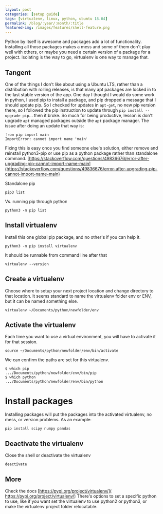 ```yaml
---
layout: post
categories: [setup guide]
tags: [virtualenv, linux, python, ubuntu 18.04]
permalink: /blog/:year/:month/:title
featured-img: /images/features/shell-feature.png
---
```


Python by itself is awesome and packages add a lot of functionality. Installing all those packages makes a mess and some of them don't play well with others, or maybe you need a certain version of a package for a project. Isolating is the way to go, virtualenv is one way to manage that.

## Tangent
One of the things I don't like about using a Ubuntu LTS, rather than a distribution with rolling releases, is that many apt packages are locked in to the last stable version of the app. One day I thought I would do some work in python, I used pip to install a package, and pip dropped a message that I should update pip. So I checked for updates in `apt-get`, no new pip version there, so I followed the pip instruction to update through `pip install --upgrade pip`... then it broke. So much for being productive, lesson is don't upgrade `apt` managed packages outside the `apt` package manager. The issue after doing an update that way is:
```shell
from pip import main
ImportError: cannot import name 'main'
```
Fixing this is easy once you find someone else's solution, either remove and reinstall python3-pip or use pip as a python package rather than standalone command.
[https://stackoverflow.com/questions/49836676/error-after-upgrading-pip-cannot-import-name-main](https://stackoverflow.com/questions/49836676/error-after-upgrading-pip-cannot-import-name-main)

Standalone pip
```shell
pip3 list
```
Vs. running pip through python
```shell
python3 -m pip list
```


## Install virtualenv
Install this one global pip package, and no other's if you can help it.

```shell
python3 -m pip install virtualenv
```
It should be runnable from command line after that

```shell
virtualenv --version
```
## Create a virtualenv
Choose where to setup your next project location and change directory to that location. It seems standard to name the virtualenv folder env or ENV, but it can be named something else.
```shell
virtualenv ~/Documents/python/newfolder/env
```

## Activate the virtualenv
Each time you want to use a virtual environment, you will have to activate it for that session.
```shell
source ~/Documents/python/newfolder/env/bin/activate
```

We can confirm the paths are set for this virtualenv.
```shell
$ which pip
.../Documents/python/newfolder/env/bin/pip
$ which python
.../Documents/python/newfolder/env/bin/python
```
# Install packages
Installing packages will put the packages into the activated virtualenv, no mess, or version problems. As an example:
```shell
pip install scipy numpy pandas
```

## Deactivate the virtualenv
Close the shell or deactivate the virtualenv
```shell
deactivate
```

## More
Check the docs  [https://pypi.org/project/virtualenv/]( https://pypi.org/project/virtualenv/)
There's options to set a specific python to use, like if you want set the virtualenv to use python2
or python3, or make the virtualenv project folder relocatable.
